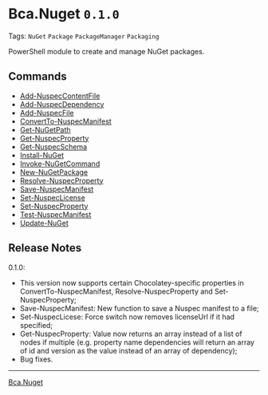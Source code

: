 # Bca.Nuget `0.1.0`
Tags: `NuGet` `Package` `PackageManager` `Packaging`

PowerShell module to create and manage NuGet packages.

## Commands
- [Add-NuspecContentFile](commands/Add-NuspecContentFile.md)
- [Add-NuspecDependency](commands/Add-NuspecDependency.md)
- [Add-NuspecFile](commands/Add-NuspecFile.md)
- [ConvertTo-NuspecManifest](commands/ConvertTo-NuspecManifest.md)
- [Get-NuGetPath](commands/Get-NuGetPath.md)
- [Get-NuspecProperty](commands/Get-NuspecProperty.md)
- [Get-NuspecSchema](commands/Get-NuspecSchema.md)
- [Install-NuGet](commands/Install-NuGet.md)
- [Invoke-NuGetCommand](commands/Invoke-NuGetCommand.md)
- [New-NuGetPackage](commands/New-NuGetPackage.md)
- [Resolve-NuspecProperty](commands/Resolve-NuspecProperty.md)
- [Save-NuspecManifest](commands/Save-NuspecManifest.md)
- [Set-NuspecLicense](commands/Set-NuspecLicense.md)
- [Set-NuspecProperty](commands/Set-NuspecProperty.md)
- [Test-NuspecManifest](commands/Test-NuspecManifest.md)
- [Update-NuGet](commands/Update-NuGet.md)

## Release Notes
0.1.0:
- This version now supports certain Chocolatey-specific properties in ConvertTo-NuspecManifest, Resolve-NuspecProperty and Set-NuspecProperty;
- Save-NuspecManifest: New function to save a Nuspec manifest to a file;
- Set-NuspecLicese: Force switch now removes licenseUrl if it had specified;
- Get-NuspecProperty: Value now returns an array instead of a list of nodes if multiple (e.g. property name dependencies will return an array of id and version as the value instead of an array of dependency);
- Bug fixes.

---
[Bca.Nuget](https://github.com/baptistecabrera/bca-nuget)
